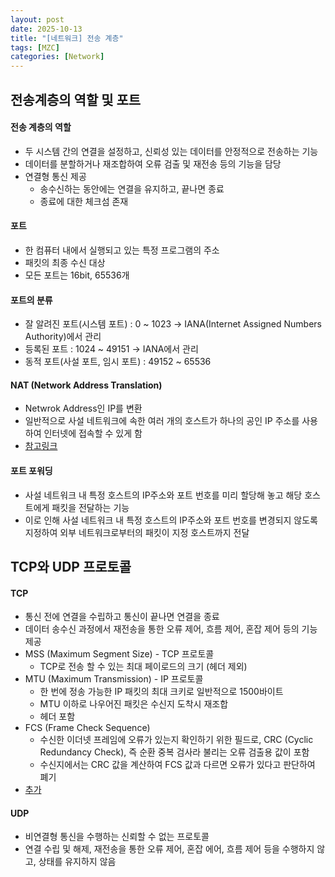```yaml
---
layout: post
date: 2025-10-13
title: "[네트워크] 전송 계층"
tags: [MZC]
categories: [Network]
---
```



## 전송계층의 역할 및 포트



#### 전송 계층의 역할

- 두 시스템 간의 연결을 설정하고, 신뢰성 있는 데이터를 안정적으로 전송하는 기능
- 데이터를 분할하거나 재조합하여 오류 검출 및 재전송 등의 기능을 담당
- 연결형 통신 제공
	- 송수신하는 동안에는 연결을 유지하고, 끝나면 종료
	- 종료에 대한 체크섬 존재


#### 포트

- 한 컴퓨터 내에서 실행되고 있는 특정 프로그램의 주소
- 패킷의 최종 수신 대상
- 모든 포트는 16bit, 65536개


#### 포트의 분류

- 잘 알려진 포트(시스템 포트) : 0 ~ 1023 → IANA(Internet Assigned Numbers Authority)에서 관리
- 등록된 포트 : 1024 ~ 49151 → IANA에서 관리
- 동적 포트(사설 포트, 임시 포트) : 49152 ~ 65536


#### NAT (Network Address Translation)

- Netwrok Address인 IP를 변환
- 일반적으로 사설 네트워크에 속한 여러 개의 호스트가 하나의 공인 IP 주소를 사용하여 인터넷에 접속할 수 있게 함
- [참고링크](https://m.blog.naver.com/seek316/222652148082)


#### 포트 포워딩

- 사설 네트워크 내 특정 호스트의 IP주소와 포트 번호를 미리 할당해 놓고 해당 호스트에게 패킷을 전달하는 기능
- 이로 인해 사설 네트워크 내 특정 호스트의 IP주소와 포트 번호를 변경되지 않도록 지정하여 외부 네트워크로부터의 패킷이 지정 호스트까지 전달


## TCP와 UDP 프로토콜



#### TCP

- 통신 전에 연결을 수립하고 통신이 끝나면 연결을 종료
- 데이터 송수신 과정에서 재전송을 통한 오류 제어, 흐름 제어, 혼잡 제어 등의 기능 제공
- MSS (Maximum Segment Size) - TCP 프로토콜
	- TCP로 전송 할 수 있는 최대 페이로드의 크기 (헤더 제외)
- MTU (Maximum Transmission) - IP 프로토콜
	- 한 번에 정송 가능한 IP 패킷의 최대 크키로 일반적으로 1500바이트
	- MTU 이하로 나우어진 패킷은 수신지 도착시 재조합
	- 헤더 포함
- FCS (Frame Check Sequence)
	- 수신한 이더넷 프레임에 오류가 있는지 확인하기 위한 필드로, CRC (Cyclic Redundancy Check), 즉 순환 중복 검사라 불리는 오류 검출용 값이 포함
	- 수신지에서는 CRC 값을 계산하여 FCS 값과 다르면 오류가 있다고 판단하여 폐기
- [추가](https://mlee0323.github.io/posts/%EB%84%A4%ED%8A%B8%EC%9B%8C%ED%81%AC-TCP/)


#### UDP

- 비연결형 통신을 수행하는 신뢰할 수 없는 프로토콜
- 연결 수립 및 해제, 재전송을 통한 오류 제어, 혼잡 에어, 흐름 제어 등을 수행하지 않고, 상태를 유지하지 않음
